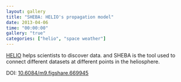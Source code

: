 ```yaml
---
layout: gallery
title: "SHEBA: HELIO's propagation model"
date: 2013-04-06
time: "00:00:00"
gallery: "true"
categories: ["helio", "space weather"]
---
```


[HELIO](/pages/projects/helio/helio.html) helps scientists to discover
data.  and SHEBA is the tool used to connect different datasets at
different points in the heliosphere.

DOI: [10.6084/m9.figshare.669945](http://dx.doi.org/10.6084/m9.figshare.669945)

